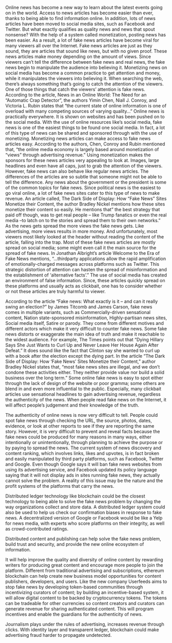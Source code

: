 Online news has become a new way to learn about the latest events going on in the world. Access to news articles has become easier than ever, thanks to being able to find information online. In addition, lots of news articles have been moved to social media sites, such as Facebook and Twitter. But what exactly qualifies as quality news and news that spout nonsense? With the help of a system called monetization, posting news has been easier. As a result, a lot of fake news articles have become viral for many viewers all over the Internet. Fake news articles are just as they sound, they are articles that sound like news, but with no given proof. These news articles make money depending on the amount of views. Since viewers can’t tell the difference between fake news and real news, the fake news begin to manipulate the audience into believing it. Monetizing news on social media has become a common practice to get attention and money, while it manipulates the viewers into believing it.
	When searching the web, there’s always something that’s going to catch the attention of the viewers. One of those things that catch the viewers’ attention is fake news. According to the article, News in an Online World: The Need for an “Automatic Crap Detector”, the authors Yimin Chen, Niall J. Conroy, and Victoria L. Rubin states that “the current state of online information is one of overload with many competing sources of varying quality…” Online news is practically everywhere. It is shown on websites and has been pushed on to the social media. With the use of online resources like’s social media, fake news is one of the easiest things to be found one social media. In fact, a lot of this type of news can be shared and sponsored through with the use of monetizing. Monetizing news articles can make access to fake news articles easy. According to the authors, Chen, Conroy and Rubin mentioned that, “the online media economy is largely based around monetization of “views” through advertising revenue.” Using monetization makes the sponsors for these news articles very appealing to look at. Images, large headlines and even have all caps, just to grab the attention of the viewers. However, fake news can also behave like regular news articles. The differences of the articles are so subtle that someone might not be able to tell the difference. Any news about the government or the president is some of the common topics for fake news. Since political news is the easiest to go viral online, a lot of fake news sites cater to this type of news to make revenue. An article called, The Dark Side of Display: How “Fake News” Sites Monetize their Content, the author Bradley Nickel mentions how these sites monetize their content so easily. He mentions that” the best strategy that paid off though, was to get real people – like Trump fanatics or even the real media –to latch on to the stories and spread them to their own networks.” As the news gets spread the more views the fake news gets. Like advertising, more views results in more money. And unfortunately, most viewers most likely looked at the header without reading the content of the article, falling into the trap. 
	Most of these fake news articles are mostly spread on social media; some might even call it the main source for the spread of fake news. In Jonathan Albright’s article Welcome to the Era of Fake News mentions, “…thirdparty applications allow the rapid amplification of emotionally-charged messages across platforms such as Twitter. This strategic distortion of attention can hasten the spread of misinformation and the establishment of ‘alternative facts’.” The use of social media has created an environment of false information. Since, these articles quickly spread on these platforms and usually acts as clickbait, one has to consider whether or not these articles are truly harmful to viewer. 

According to the article “Fake news: What exactly is it – and can it really swing an election?” by
James Titcomb and James Carson, fake news comes in multiple variants, such as Commercially-driven sensational content, Nation state-sponsored misinformation, Highly-partisan news sites, Social media itself, Satire or parody. They come from different motives and different actors which make it very difficult to counter fake news. Some fake news distorts or exaggerate the main idea of truth and make it reachable to the widest audience. For example, The Times points out that “Dying Hillary Says She Just Wants to Curl Up and Never Leave Her House Again After Defeat.” It does sound like the fact that Clinton say she wanted to curl up with a book after the election except the dying part. In the article “The Dark Side of Display: How ‘Fake News’ Sites Monetize their Content,” author Bradley Nickel states that, “most fake news sites are illegal, and we don’t condone these activities either. They neither provide value nor build a solid business over the long term.” Some online fake news is easy to spot either through the lack of design of the website or poor gramma; some others are blend in and even more influential to the public. Especially, many clickbait articles use sensational headlines to gain advertising revenue, regardless the authenticity of the news. When people read fake news on the Internet, it will affect people’s judgement and their knowledge of the truth. 

The authenticity of online news is now very difficult to tell. People could spot fake news through checking the URL, the source, photos, dates, evidence, or look at other reports to see if they are reporting the same story. However, it is very difficult to prevent and reveal facts because the fake news could be produced for many reasons in many ways, either intentionally or unintentionally, through planning to achieve the purpose or by paying to spread the news. The current system of news discovery and content ranking, which involves links, likes and upvotes, is in fact broken and easily manipulated by third party platforms, such as Facebook, Twitter and Google. Even though Google says it will ban fake news websites from using its advertising service, and Facebook updated its policy language saying that it will not display ads in sites running fake news, they actually cannot solve the problem. A reality of this issue may be the nature and the profit systems of the platforms that carry the news. 

Distributed ledger technology like blockchain could be the closest technology to being able to solve the fake news problem by changing the way organizations collect and store data. A distributed ledger system could also be used to help us check our confirmation biases in response to fake news. A decentralized version of Google or Facebook would be like a Yelp for news media, with experts who score platforms on their integrity, as well as crowd-contributed ratings. 

Distributed content and publishing can help solve the fake news problem, build trust and security, and provide the new online ecosystem of information.

It will help improve the quality and diversity of online content by rewarding writers for producing great content and encourage more people to join the platform. Different from traditional advertising and subscriptions, ethereum blockchain can help create new business model opportunities for content publishers, developers, and users. Like the new company Userfeeds aims to stop fake news by developing token-based communities through incentivizing curators of content; by building an incentive-based system, it will allow digital content to be backed by cryptocurrency tokens. The tokens can be tradeable for other currencies so content creators and curators can generate revenue for sharing authenticated content. This will program incentives and enable the guardians for the authenticity of news. 

Journalism plays under the rules of advertising, increases revenue through clicks. With identity layer and transparent ledger, blockchain could make advertising fraud harder to propagate undetected. 
